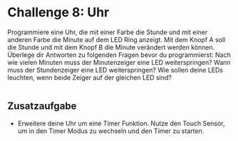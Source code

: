 # Challenge 8: Uhr

Programmiere eine Uhr, die mit einer Farbe die Stunde und mit einer anderen Farbe die Minute auf dem LED Ring anzeigt. Mit dem Knopf A soll die Stunde und mit dem Knopf B die Minute verändert werden können. Überlege dir Antworten zu folgenden Fragen bevor du programmierst: Nach wie vielen Minuten muss der Minutenzeiger eine LED weiterspringen? Wann muss der Stundenzeiger eine LED weiterspringen? Wie sollen deine LEDs leuchten, wenn beide Zeiger auf der gleichen LED sind? 


```blocks

```

## Zusatzaufgabe

 - Erweitere deine Uhr um eine Timer Funktion. Nutze den Touch Sensor, um in den Timer Modus zu wechseln und den Timer zu starten.

```blocks

```

<script src="../../assets/js/gh-pages-embed.js"></script><script>makeCodeRender("https://makecode.microbit.org/", "InES-HPMM/zhaw_lightbag");</script>